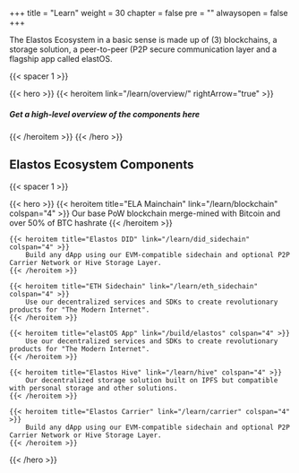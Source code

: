 
+++
title = "Learn"
weight = 30
chapter = false
pre = ""
alwaysopen = false
+++

The Elastos Ecosystem in a basic sense is made up of (3) blockchains, a storage solution, a peer-to-peer (P2P secure communication layer and a flagship app called elastOS. 

{{< spacer 1 >}}

{{< hero >}}
    {{< heroitem link="/learn/overview/" rightArrow="true" >}}
        <h5>Get a high-level overview of the components here</h5>
    {{< /heroitem >}}
{{< /hero >}}

## Elastos Ecosystem Components

{{< spacer 1 >}}

{{< hero >}}
    {{< heroitem title="ELA Mainchain" link="/learn/blockchain" colspan="4" >}}
        Our base PoW blockchain merge-mined with Bitcoin and over 50% of BTC hashrate
    {{< /heroitem >}}
    
    {{< heroitem title="Elastos DID" link="/learn/did_sidechain" colspan="4" >}}
        Build any dApp using our EVM-compatible sidechain and optional P2P Carrier Network or Hive Storage Layer.
    {{< /heroitem >}}   
    
    {{< heroitem title="ETH Sidechain" link="/learn/eth_sidechain" colspan="4" >}}
        Use our decentralized services and SDKs to create revolutionary products for "The Modern Internet".
    {{< /heroitem >}}

    {{< heroitem title="elastOS App" link="/build/elastos" colspan="4" >}}
        Use our decentralized services and SDKs to create revolutionary products for "The Modern Internet".
    {{< /heroitem >}}
    
    {{< heroitem title="Elastos Hive" link="/learn/hive" colspan="4" >}}
        Our decentralized storage solution built on IPFS but compatible with personal storage and other solutions.
    {{< /heroitem >}}
    
    {{< heroitem title="Elastos Carrier" link="/learn/carrier" colspan="4" >}}
        Build any dApp using our EVM-compatible sidechain and optional P2P Carrier Network or Hive Storage Layer.
    {{< /heroitem >}}   
{{< /hero >}}
